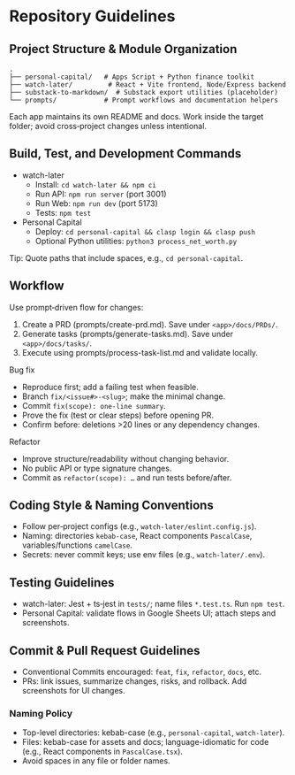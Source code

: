 # Repository Guidelines

## Project Structure & Module Organization

```text
.
├── personal-capital/   # Apps Script + Python finance toolkit
├── watch-later/         # React + Vite frontend, Node/Express backend
├── substack-to-markdown/  # Substack export utilities (placeholder)
└── prompts/            # Prompt workflows and documentation helpers
```

Each app maintains its own README and docs. Work inside the target folder; avoid cross‑project changes unless intentional.

## Build, Test, and Development Commands

- watch-later
  - Install: `cd watch-later && npm ci`
  - Run API: `npm run server` (port 3001)
  - Run Web: `npm run dev` (port 5173)
  - Tests: `npm test`
- Personal Capital
  - Deploy: `cd personal-capital && clasp login && clasp push`
  - Optional Python utilities: `python3 process_net_worth.py`

Tip: Quote paths that include spaces, e.g., `cd personal-capital`.

## Workflow

Use prompt‑driven flow for changes:
1) Create a PRD (prompts/create-prd.md). Save under `<app>/docs/PRDs/`.
2) Generate tasks (prompts/generate-tasks.md). Save under `<app>/docs/tasks/`.
3) Execute using prompts/process-task-list.md and validate locally.

Bug fix
- Reproduce first; add a failing test when feasible.
- Branch `fix/<issue#>-<slug>`; make the minimal change.
- Commit `fix(scope): one‑line summary`.
- Prove the fix (test or clear steps) before opening PR.
- Confirm before: deletions >20 lines or any dependency changes.

Refactor
- Improve structure/readability without changing behavior.
- No public API or type signature changes.
- Commit as `refactor(scope): …` and run tests before/after.

## Coding Style & Naming Conventions

- Follow per‑project configs (e.g., `watch-later/eslint.config.js`).
- Naming: directories `kebab-case`, React components `PascalCase`, variables/functions `camelCase`.
- Secrets: never commit keys; use env files (e.g., `watch-later/.env`).

## Testing Guidelines

- watch-later: Jest + ts‑jest in `tests/`; name files `*.test.ts`. Run `npm test`.
- Personal Capital: validate flows in Google Sheets UI; attach steps and screenshots.

## Commit & Pull Request Guidelines

- Conventional Commits encouraged: `feat`, `fix`, `refactor`, `docs`, etc.
- PRs: link issues, summarize changes, risks, and rollback. Add screenshots for UI changes.


### Naming Policy
- Top-level directories: kebab-case (e.g., `personal-capital`, `watch-later`).
- Files: kebab-case for assets and docs; language-idiomatic for code (e.g., React components in `PascalCase.tsx`).
- Avoid spaces in any file or folder names.
